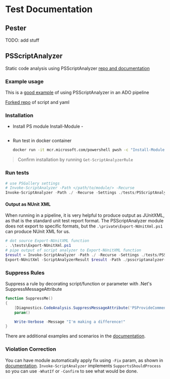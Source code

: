 # Test Documentation

## Pester
TODO: add stuff

## PSScriptAnalyzer
Static code analysis using PSScriptAnalyzer [repo and documentation](https://github.com/PowerShell/PSScriptAnalyzer)

### Example usage
This is a [good example](https://cloudlumberjack.com/posts/ado-pr-psscriptanalyzer/) of using PSScriptAnalyzer in an ADO pipeline

[Forked repo](https://github.com/madrum/azuredevops-psscriptanalyzer-prcomments) of script and yaml

### Installation
* Install PS module
    Install-Module -
    ```PowerShellName PSScriptAnalyzer
    ```
* Run test in docker container
    ```sh
    docker run -it mcr.microsoft.com/powershell pwsh -c "Install-Module PSScriptAnalyzer -Force; Invoke-ScriptAnalyzer -ScriptDefinition 'gci'"
    ```

> Confirm installation by running `Get-ScriptAnalyzerRule`

### Run tests
```PowerShell
# use PSGallery settings
# Invoke-ScriptAnalyzer -Path </path/to/module/> -Recurse
Invoke-ScriptAnalyzer -Path ./ -Recurse -Settings ./tests/PSScriptAnalyzerSettings.psd1
```

#### Output as NUnit XML
When running in a pipeline, it is very helpful to produce output as JUnitXML, as that is the standard unit test report format.
The PSScriptAnalyzer module does not export to specific formats, but the `.\private\Export-NUnitXml.ps1` can produce NUnit XML for us. 

```PowerShell
# dot source Export-NUnitXML function
. .\tests\Export-NUnitXml.ps1
# pipe output of script analyzer to Export-NUnitXML function
$result = Invoke-ScriptAnalyzer -Path ./ -Recurse -Settings ./tests/PSScriptAnalyzerSettings.psd1
Export-NUnitXml -ScriptAnalyzerResult $result -Path ./psscriptanalyzer-nunit.xml
```

### Suppress Rules
Suppress a rule by decorating script/function or parameter with .Net's SuppressMessageAttribute
```PowerShell
function SuppressMe()
{
    [Diagnostics.CodeAnalysis.SuppressMessageAttribute('PSProvideCommentHelp', '', Justification='Just an example')]
    param()

    Write-Verbose -Message "I'm making a difference!"
}
```

There are additional examples and scenarios in the [documentation](https://github.com/PowerShell/PSScriptAnalyzer#suppressing-rules).

### Violation Correction
You can have module automatically apply fix using `-Fix` param, as shown in [documentation](https://github.com/PowerShell/PSScriptAnalyzer#violation-correction).
`Invoke-ScriptAnalyzer` implements `SupportsShouldProcess` so you can use `-WhatIf` or `-Confirm` to see what would be done.

